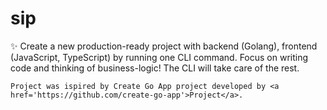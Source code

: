 # sip
✨ Create a new production-ready project with backend (Golang), frontend (JavaScript, TypeScript) by running one CLI command. Focus on writing code and thinking of business-logic! The CLI will take care of the rest.

    Project was ispired by Create Go App project developed by <a href='https://github.com/create-go-app'>Project</a>.
